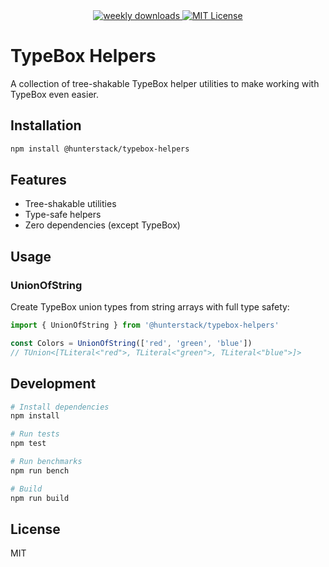 <div align="center">
  <a href="https://www.npmjs.com/package/@hunterstack/typebox-helpers">
    <img alt="weekly downloads" src="https://img.shields.io/npm/dw/@hunterstack/typebox-helpers?logo=npm" />
  </a>
  <a href="https://github.com/hunterwilhelm/typebox-helpers/blob/main/LICENSE">
    <img alt="MIT License" src="https://img.shields.io/github/license/hunterwilhelm/typebox-helpers?logo=open-source-initiative" />
  </a>
</div>

# TypeBox Helpers

A collection of tree-shakable TypeBox helper utilities to make working with TypeBox even easier.

## Installation

```bash
npm install @hunterstack/typebox-helpers
```

## Features

- Tree-shakable utilities
- Type-safe helpers
- Zero dependencies (except TypeBox)

## Usage

### UnionOfString

Create TypeBox union types from string arrays with full type safety:

```typescript
import { UnionOfString } from '@hunterstack/typebox-helpers'

const Colors = UnionOfString(['red', 'green', 'blue'])
// TUnion<[TLiteral<"red">, TLiteral<"green">, TLiteral<"blue">]>
```

## Development

```bash
# Install dependencies
npm install

# Run tests
npm test

# Run benchmarks
npm run bench

# Build
npm run build
```

## License

MIT
